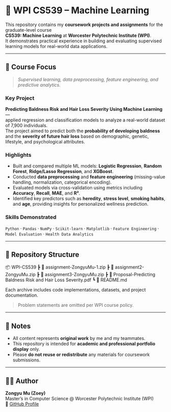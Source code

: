 # 🤖 WPI CS539 – Machine Learning

This repository contains my **coursework projects and assignments** for the graduate-level course  
**CS539: Machine Learning** at **Worcester Polytechnic Institute (WPI)**.  
It demonstrates practical experience in building and evaluating supervised learning models for real-world data applications.

---

## 🧠 Course Focus
> *Supervised learning, data preprocessing, feature engineering, and predictive analytics.*

### Key Project
**Predicting Baldness Risk and Hair Loss Severity Using Machine Learning** —  
applied regression and classification models to analyze a real-world dataset of 7,900 individuals.  
The project aimed to predict both the **probability of developing baldness** and the **severity of future hair loss** based on demographic, genetic, lifestyle, and psychological attributes.

### Highlights
- Built and compared multiple ML models: **Logistic Regression**, **Random Forest**, **Ridge/Lasso Regression**, and **XGBoost**.  
- Conducted **data preprocessing** and **feature engineering** (missing-value handling, normalization, categorical encoding).  
- Evaluated models via cross-validation using metrics including **Accuracy**, **Recall**, **MAE**, and **R²**.  
- Identified key predictors such as **heredity**, **stress level**, **smoking habits**, and **age**, providing insights for personalized wellness prediction.

### Skills Demonstrated
`Python` · `Pandas` · `NumPy` · `Scikit-learn` · `Matplotlib` · `Feature Engineering` · `Model Evaluation` · `Health Data Analytics`

---

## 📂 Repository Structure
📦 WPI-CS539
┣ 📄 assignment-ZongyuMu-1.zip
┣ 📄 assignment2-ZongyuMu.zip
┣ 📄 assignment3-ZongyuMu.zip
┣ 📄 Proposal-Predicting Baldness Risk and Hair Loss Severity.pdf
┗ 📄 README.md

Each archive includes code implementations, datasets, and project documentation.  
> Problem statements are omitted per WPI course policy.

---

## 🧩 Notes
- All content represents **original work** by me and my teammates.  
- This repository is intended for **academic and professional portfolio display** only.  
- Please **do not reuse or redistribute** any materials for coursework submissions.

---

## 🧑‍💻 Author
**Zongyu Mu (Zoey)**  
Master’s in Computer Science @ Worcester Polytechnic Institute (WPI)  
🔗 [GitHub Profile](https://github.com/ZoeyMu722)
